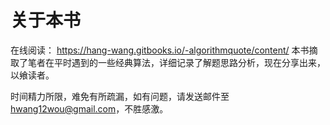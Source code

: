 关于本书
=======
在线阅读： https://hang-wang.gitbooks.io/-algorithmquote/content/
本书摘取了笔者在平时遇到的一些经典算法，详细记录了解题思路分析，现在分享出来，以飨读者。

时间精力所限，难免有所疏漏，如有问题，请发送邮件至 [hwang12wou@gmail.com](hwang12wou@gmail.com)，不胜感激。
